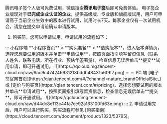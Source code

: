 腾讯电子签个人版可免费试用，微信搜索**腾讯电子签**后即可免费体验。
电子签企业版现对于**已完成企业认证的企业**，提供高级版、专业版和旗舰版试用，用户可申请高于当前企业生效中的版本进行试用，试用时长7天。每家企业仅有一次试用机会，请您在提交申请前确认申请版本。

1. 购买前，您可以申请试用，申请试用的流程如下：
<dx-tabs>
::: 小程序端
**小程序首页** > **购买套餐** > **选购版本**，进入版本详情页，选择您想要试用的版本并单击**申请试用**，按照页面指引填写留资信息（联系人姓名、联系电话、所在行业、预估年签署量），检查信息无误后单击**提交**试用申请，即可开通试用。
![](https://qcloudimg.tencent-cloud.cn/raw/9ac9c474246931218bddb48431b6f9f7.png)
:::
::: PC 端
[电子签官网首页](https://qian.tencent.com/#/?channel=nature_brandOfficialSite_) 或 [定价与购买页](https://qian.tencent.com/#/pricing)，选择您想要试用的版本并单击**申请试用**，按照页面指引填写留资信息，检查信息无误后单击**提交**，即可开通试用。
![](https://qcloudimg.tencent-cloud.cn/raw/d44dc8e113c44fa7ce92a163100fd63e.png)
:::
</dx-tabs>
2. 申请试用完后，用户可以进行购买，购买流程可参见 [购买指南](https://cloud.tencent.com/document/product/1323/53795)。

